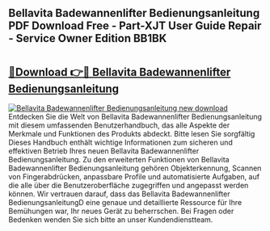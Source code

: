 ## Bellavita Badewannenlifter Bedienungsanleitung PDF Download Free - Part-XJT User Guide Repair - Service Owner Edition BB1BK

# <h2><a href="http://df3dqkt.blite.top/?on=Bellavita+Badewannenlifter+Bedienungsanleitung">🔗Download 👉🔴 Bellavita Badewannenlifter Bedienungsanleitung</a></h2>

[![Bellavita Badewannenlifter Bedienungsanleitung new download](https://i.imgur.com/lujVjoI.png)](http://df3dqkt.blite.top/?on=Bellavita+Badewannenlifter+Bedienungsanleitung)
Entdecken Sie die Welt von Bellavita Badewannenlifter Bedienungsanleitung mit diesem umfassenden Benutzerhandbuch, das alle Aspekte der Merkmale und Funktionen des Produkts abdeckt. Bitte lesen Sie sorgfältig Dieses Handbuch enthält wichtige Informationen zum sicheren und effektiven Betrieb Ihres neuen Bellavita Badewannenlifter Bedienungsanleitung. Zu den erweiterten Funktionen von Bellavita Badewannenlifter Bedienungsanleitung gehören Objekterkennung, Scannen von Fingerabdrücken, anpassbare Profile und automatisierte Aufgaben, auf die alle über die Benutzeroberfläche zugegriffen und angepasst werden können. Wir vertrauen darauf, dass das Bellavita Badewannenlifter BedienungsanleitungD eine genaue und detaillierte Ressource für Ihre Bemühungen war, Ihr neues Gerät zu beherrschen. Bei Fragen oder Bedenken wenden Sie sich bitte an unser Kundendienstteam.
